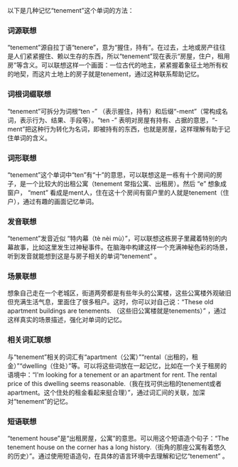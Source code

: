 以下是几种记忆“tenement”这个单词的方法：

### 词源联想
“tenement”源自拉丁语“tenere”，意为“握住，持有”。在过去，土地或房产往往是人们紧紧握住、赖以生存的东西，所以“tenement”现在表示“房屋，住户，租用房”等含义。可以联想这样一个画面：一位古代的地主，紧紧握着象征土地所有权的地契，而这片土地上的房子就是tenement，通过这种联系帮助记忆。

### 词根词缀联想
“tenement”可拆分为词根“ten -” （表示握住，持有）和后缀“-ment”（常构成名词，表示行为、结果、手段等）。“ten -” 表明对房屋有持有、占据的意思，“-ment”把这种行为转化为名词，即被持有的东西，也就是房屋，这样理解有助于记住单词的含义。

### 词形联想
“tenement”这个单词中“ten”有“十”的意思，可以联想这是一栋有十个房间的房子，是一个比较大的出租公寓（tenement 常指公寓、出租房）。然后 “e” 想象成窗户， “ment” 看成是ment人，住在这十个房间有窗户里的人就是tenement（住户），通过有趣的画面记忆单词。

### 发音联想
“tenement”发音近似 “特内幕（tè nèi mù）”，可以联想这栋房子里藏着特别的内幕故事，比如这里发生过神秘事件。在脑海中构建这样一个充满神秘色彩的场景，听到发音就能想到这是与房子相关的单词“tenement” 。

### 场景联想
想象自己走在一个老城区，街道两旁都是有些年头的公寓楼，这些公寓楼外观破旧但充满生活气息，里面住了很多租户。这时，你可以对自己说：“These old apartment buildings are tenements. （这些旧公寓楼就是tenements）” ，通过这样真实的场景描述，强化对单词的记忆。

### 相关词汇联想
与“tenement”相关的词汇有“apartment（公寓）”“rental（出租的，租金）”“dwelling（住处）”等。可以将这些词放在一起记忆，比如在一个关于租房的语境中：“I'm looking for a tenement or an apartment for rent. The rental price of this dwelling seems reasonable.（我在找可供出租的tenement或者apartment。这个住处的租金看起来挺合理）”，通过词汇间的关联，加深对“tenement”的记忆。

### 短语联想
“tenement house”是“出租房屋，公寓”的意思。可以用这个短语造个句子：“The tenement house on the corner has a long history.（街角的那座公寓有着悠久的历史）”。通过使用短语造句，在具体的语言环境中去理解和记忆“tenement” 。 